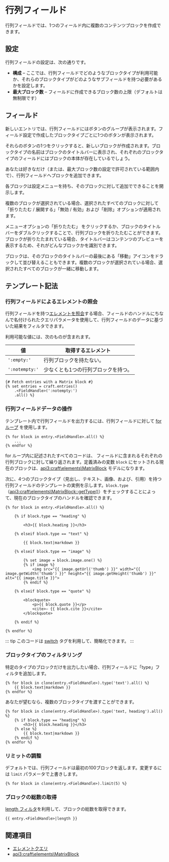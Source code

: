 # 行列フィールド

行列フィールドでは、1つのフィールド内に複数のコンテンツブロックを作成できます。

## 設定

行列フィールドの設定は、次の通りです。

* **構成** – ここでは、行列フィールドでどのようなブロックタイプが利用可能か、それらのブロックタイプがどのようなサブフィールドを持つ必要があるかを設定します。
* **最大ブロック数** – フィールドに作成できるブロック数の上限（デフォルトは無制限です）

## フィールド

新しいエントリでは、行列フィールドにはボタンのグループが表示されます。フィールド設定で作成したブロックタイプごとに1つのボタンが表示されます。

それらのボタンの1つをクリックすると、新しいブロックが作成されます。ブロックタイプの名前はブロックのタイトルバーに表示され、それぞれのブロックタイプのフィールドにはブロックの本体が存在しているでしょう。

あなたは好きなだけ（または、最大ブロック数の設定で許可されている範囲内で）、行列フィールドへブロックを追加できます。

各ブロックは設定メニューを持ち、そのブロックに対して追加でできることを開示します。

複数のブロックが選択されている場合、選択されたすべてのブロックに対して「折りたたむ / 展開する」「無効 / 有効」および「削除」オプションが適用されます。

メニューオプションの「折りたたむ」 をクリックするか、ブロックのタイトルバーをダブルクリックすることで、行列ブロックを折りたたむことができます。ブロックが折りたたまれている場合、タイトルバーはコンテンツのプレビューを表示するため、それがどんなブロックかを識別できます。

ブロックは、そのブロックのタイトルバーの最後にある「移動」アイコンをドラックして並び替えることもできます。複数のブロックが選択されている場合、選択されたすべてのブロックが一緒に移動します。

## テンプレート記法

### 行列フィールドによるエレメントの照会

行列フィールドを持つ[エレメントを照会](dev/element-queries/README.md)する場合、フィールドのハンドルにちなんで名付けられたクエリパラメータを使用して、行列フィールドのデータに基づいた結果をフィルタできます。

利用可能な値には、次のものが含まれます。

| 値              | 取得するエレメント          |
| -------------- | ------------------ |
| `':empty:'`    | 行列ブロックを持たない。       |
| `':notempty:'` | 少なくとも1つの行列ブロックを持つ。 |

```twig
{# Fetch entries with a Matrix block #}
{% set entries = craft.entries()
    .<FieldHandle>(':notempty:')
    .all() %}
```

### 行列フィールドデータの操作

テンプレート内で行列フィールドを出力するには、行列フィールドに対して [for ループ](https://twig.symfony.com/doc/tags/for.html) を使用します。

```twig
{% for block in entry.<FieldHandle>.all() %}
    ...
{% endfor %}
```

for ループ内に記述されたすべてのコードは、 フィールドに含まれるそれぞれの行列ブロックに対して繰り返されます。定義済みの変数 `block` にセットされる現在のブロックは、<api3:craft\elements\MatrixBlock> モデルになります。

次に、4つのブロックタイプ（見出し、テキスト、画像、および、引用）を持つ行列フィールドのテンプレートの実例を示します。`block.type` （<api3:craft\elements\MatrixBlock::getType()>）をチェックすることによって、現在のブロックタイプのハンドルを確認できます。

```twig
{% for block in entry.<FieldHandle>.all() %}

    {% if block.type == "heading" %}

        <h3>{{ block.heading }}</h3>

    {% elseif block.type == "text" %}

        {{ block.text|markdown }}

    {% elseif block.type == "image" %}

        {% set image = block.image.one() %}
        {% if image %}
            <img src="{{ image.getUrl('thumb') }}" width="{{ image.getWidth('thumb') }}" height="{{ image.getHeight('thumb') }}" alt="{{ image.title }}">
        {% endif %}

    {% elseif block.type == "quote" %}

        <blockquote>
            <p>{{ block.quote }}</p>
            <cite>– {{ block.cite }}</cite>
        </blockquote>

    {% endif %}

{% endfor %}
```

::: tip
このコードは [switch](dev/tags/switch.md) タグを利用して、簡略化できます。
:::

### ブロックタイプのフィルタリング

特定のタイプのブロックだけを出力したい場合、行列フィールドに「type」フィルタを追加します。

```twig
{% for block in clone(entry.<FieldHandle>).type('text').all() %}
    {{ block.text|markdown }}
{% endfor %}
```

あなたが望むなら、複数のブロックタイプを渡すことができます。

```twig
{% for block in clone(entry.<FieldHandle>).type('text, heading').all() %}
    {% if block.type == "heading" %}
        <h3>{{ block.heading }}</h3>
    {% else %}
        {{ block.text|markdown }}
    {% endif %}
{% endfor %}
```


### リミットの調整

デフォルトでは、行列フィールドは最初の100ブロックを返します。変更するには `limit` パラメータで上書きします。

```twig
{% for block in clone(entry.<FieldHandle>).limit(5) %}
```


### ブロックの総数の取得

[length フィルタ](https://twig.symfony.com/doc/filters/length.html)を利用して、ブロックの総数を取得できます。

```twig
{{ entry.<FieldHandle>|length }}
```


## 関連項目

* [エレメントクエリ](dev/element-queries/README.md)
* <api3:craft\elements\MatrixBlock>
